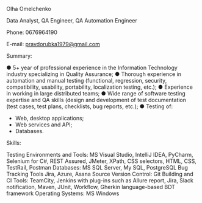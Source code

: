 Olha Omelchenko


Data Analyst, QA Engineer, QA Automation Engineer

Phone: 0676964190

E-mail: pravdorubka1979@gmail.com

Summary:

● 5+ year of professional experience in the Information Technology industry specializing in Quality Assurance;
● Thorough experience in automation and manual testing (functional, regression, security, compatibility, usability,
portability, localization testing, etc.);
● Experience in working in large distributed teams;
● Wide range of software testing expertise and QA skills (design and development
of test documentation (test cases, test plans, checklists, bug reports, etc.);
● Testing of:
- Web, desktop applications;
- Web services and API;
- Databases.

Skills:

Testing Environments and Tools:
MS Visual Studio, IntelliJ IDEA, PyCharm, Selenium for C#, REST Assured, JMeter, XPath, CSS selectors, HTML,
CSS, TestRail, Postman
Databases:
MS SQL Server, My SQL, PostgreSQL
Bug Tracking Tools Jira, Azure, Asana
Source Version Control: Git
Building and CI Tools:
TeamCity, Jenkins with plug-ins such as Allure report, Jira, Slack notification, Maven, JUnit,
Workflow, Gherkin language-based BDT framework
Operating Systems: MS Windows
